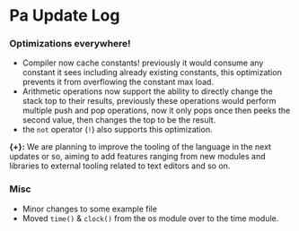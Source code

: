 # Pa Update Log

### Optimizations everywhere!
- Compiler now cache constants! previously it would consume any constant it sees including already existing constants, this optimization prevents it from overflowing the constant max load.
- Arithmetic operations now support the ability to directly change the stack top to their results, previously these operations would perform multiple push and pop operations, now it only pops once then peeks the second value, then changes the top to be the result.
- the `not` operator (`!`) also supports this optimization.  

**{+}:** We are planning to improve the tooling of the language in the next updates or so, aiming to add features ranging from new modules and libraries to external tooling related to text editors and so on.

### Misc
- Minor changes to some example file
- Moved `time()` & `clock()` from the os module over to the time module.
